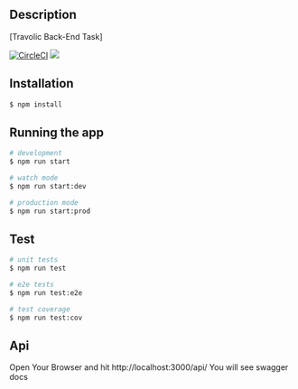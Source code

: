 ## Description

[Travolic Back-End Task]

[![CircleCI](https://circleci.com/gh/t0nxx/travolic.svg?style=svg)](https://circleci.com/gh/t0nxx/travolic)
<a href="https://codeclimate.com/github/t0nxx/travolic/maintainability"><img src="https://api.codeclimate.com/v1/badges/1b27f68bd190fc0362f7/maintainability" /></a>


## Installation

```bash
$ npm install
```

## Running the app

```bash
# development
$ npm run start

# watch mode
$ npm run start:dev

# production mode
$ npm run start:prod
```

## Test

```bash
# unit tests
$ npm run test

# e2e tests
$ npm run test:e2e

# test coverage
$ npm run test:cov
```
## Api

Open Your Browser and hit http://localhost:3000/api/ You will see swagger docs


